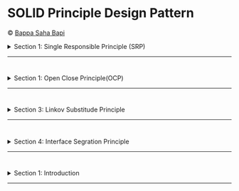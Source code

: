 # SOLID Principle Design Pattern
©️ [Bappa Saha Bapi](https://bappasaha.vercel.app/)

<details>
  <summary>Section 1: Single Responsible Principle (SRP)</summary>
  
# 🔥01A-Single Responsibility Principle (SRP) - Overview

**SOLID** এর 'S' হল Single Responsibility Principle, যা সাধারণত **SRP** নামে পরিচিত।

## SRP কি?

Single Responsibility Principle বলছে যে 'প্রতিটি সফটওয়্যার উপাদানের একটি এবং শুধুমাত্র একটি দায়িত্ব থাকা উচিত'। **[component should have one and only one responsibility']**

- [component should have one and only one (responsibility) **reason to change**]

 যখন আমরা সফটওয়্যার উপাদান বলি, তখন যদি আমরা একটি অবজেক্ট-অরিয়েন্টেড প্রোগ্রামিং ভাষা যেমন C++ এর প্রসঙ্গে কথা বলি, তবে আমাদের প্রথম মনে পড়ে একটি C++ ক্লাস।

কিন্তু এটি লক্ষ্য করা গুরুত্বপূর্ণ যে সফটওয়্যার উপাদানের ধারণাটি একটি পদ্ধতি, ফাংশন বা এমনকি একটি মডিউলকেও নির্দেশ করতে পারে। **তাই নিয়মটি বলছে যে একটি সফটওয়্যার উপাদানের শুধুমাত্র একটি দায়িত্ব থাকা উচিত।**

## উদাহরণ

![img](./Images/solid5.png)

আমাদের কাছে একটি ছবি আছে যা এটি ব্যাখ্যা করতে সাহায্য করবে। এটি একটি Swiss Army Knife। আপনি জানেন, একটি Swiss Army Knife বিভিন্ন কার্যকরী সরঞ্জামের সমন্বয়, প্রতিটি একটির আলাদা উদ্দেশ্য রয়েছে। এতে আপনি ক্যান ওপেনার থেকে শুরু করে মিনি কাঁচি বা স্ক্রু ড্রাইভার পর্যন্ত কিছু পেতে পারেন।

যদিও Swiss Army Knife একটি বহুমুখী সরঞ্জাম এবং খুব চাহিদাসম্পন্ন, সফটওয়্যারের ক্ষেত্রে নিয়মগুলি পরিবর্তিত হয়। যদি আপনি Swiss Army Knife কে একটি সফটওয়্যার উপাদান হিসেবে ভাবেন, তবে এটি Single Responsibility Principle লঙ্ঘন করে কারণ এতে একাধিক দায়িত্ব রয়েছে।

## What does SRP recommend?
SRP সুপারিশ করে যে আমাদের কাছে এমন একটি ছুরি থাকা উচিত যার একমাত্র দায়িত্ব কাটার কাজ করা। এটি ক্যান ওপেনার বা স্ক্রু ড্রাইভার হিসেবে ব্যবহার করা যাবে না; এটি শুধুমাত্র কাটার জন্য ব্যবহৃত হবে।



---

# 🔥01B-Single Responsibility Principle (SRP) - Detailed Overview

## পরিচিতি
 Here Single Responsibility Principle (SRP)  এই নীতিটি কিভাবে তৈরি হয়েছে তা নিয়ে বিস্তারিত আলোচনা করব।

## Square ক্লাসের উদাহরণ
দেখুন, এখানে একটি ক্লাস আছে যার নাম **Square**। এতে ৪টি মেথড রয়েছে: `calculateArea()`, `calculatePerimeter()`, `draw()`, এবং `rotate()`।

- `calculateArea` এবং `calculatePerimeter` ফাংশনগুলি সঠিকভাবে কাজ করে, অর্থাৎ তারা একটি বর্গের পাশে দেওয়া দৈর্ঘ্য অনুযায়ী এর এলাকা এবং পরিধি গণনা করে।
- `draw()` ফাংশনটি স্কোয়ারের চিত্রটি প্রদর্শনে রেন্ডার করে এবং এটি ব্যবহৃত ডিসপ্লের ধরন অনুযায়ী বিভিন্ন কোড প্রবাহ রয়েছে।
- `rotate()` ফাংশনটি স্কোয়ারের চিত্রটি ঘুরিয়ে দেয় এবং এটি আবার ডিসপ্লেতে রেন্ডার করে।

![img](./Images/solid1.png)

### Cohesion কি?
এই কোড স্নিপেটের প্রসঙ্গে, আমরা একটি নতুন ধারণা শিখব যার নাম **Cohesion**। সফটওয়্যার জগতে, **কোহেশন হল বিভিন্ন অংশের মধ্যে সম্পর্কের ডিগ্রি।**

#### উদাহরণ:
একটি অগোছালো আবর্জনার কৌটো দেখুন। এখানে বিভিন্ন ধরনের জিনিস রয়েছে যেমন প্লাস্টিকের ক্যান, বিয়ারের বোতল, কাগজের বর্জ্য ইত্যাদি। এগুলোর মধ্যে সম্পর্ক খুঁজে পাওয়া কঠিন।

কিন্তু যখন এগুলো আলাদা করা হয়, তখন একটি হলুদ বিনে প্লাস্টিকের বোতলগুলি দেখা যায়। যদিও বোতলগুলি একরকম নয়, তবে তাদের মধ্যে একটি সাধারণ সম্পর্ক রয়েছে: তারা সব প্লাস্টিকের তৈরি।

**Cohesion এর সংজ্ঞা অনুযায়ী**, অগোছালো আবর্জনার কৌটোর বিষয়বস্তুতে কম কোহেশন রয়েছে, এবং প্রতিটি আলাদা আবর্জনার কৌটোর বিষয়বস্তুতে উচ্চ কোহেশন রয়েছে।

## Square ক্লাসে কোহেশন
Square ক্লাসের মেথডগুলোর দিকে তাকালে:

- `calculateArea` এবং `calculatePerimeter` মেথডগুলি একে অপরের সাথে ঘনিষ্ঠভাবে সম্পর্কিত, কারণ তারা বর্গের পরিমাপ নিয়ে কাজ করে। তাই তাদের মধ্যে উচ্চ কোহেশন রয়েছে।
- `draw()` এবং `rotate()` মেথডগুলি স্কোয়ারের চিত্র রেন্ডারিং নিয়ে কাজ করে, তাই তাদের মধ্যে উচ্চ কোহেশন রয়েছে।

কিন্তু যদি আপনি সমস্ত মেথডকে একসাথে বিবেচনা করেন, তবে কোহেশনের স্তর কম। উদাহরণস্বরূপ, `calculatePerimeter()` মেথডটি `draw()` মেথডের সাথে ঘনিষ্ঠভাবে সম্পর্কিত নয় কারণ তারা সম্পূর্ণ ভিন্ন দায়িত্ব নিয়ে কাজ করে।

### সমাধান

![img](./Images/solid2.png)

এখন আমি কিছু পরিবর্তন করব যাতে কোহেশনের স্তর বাড়ানো যায়। আমি `draw` এবং `rotate` মেথডগুলিকে একটি আলাদা ক্লাসে স্থানান্তর করব, যার নাম হবে **SquareUI**।

এভাবে, যদিও আমি মেথডগুলোকে দুইটি ক্লাসে ভাগ করেছি, আমি প্রতিটি ক্লাসে কোহেশনের স্তর বাড়িয়েছি। 

- **Square** ক্লাসে এখন দুটি মেথড ঘনিষ্ঠভাবে সম্পর্কিত, কারণ তারা বর্গের পরিমাপ নিয়ে কাজ করে।
- **SquareUI** ক্লাসে দুটি মেথডও ঘনিষ্ঠভাবে সম্পর্কিত, কারণ তারা বর্গের গ্রাফিক রেন্ডারিং নিয়ে কাজ করে।

## Coupling কি?
Coupling হল বিভিন্ন সফটওয়্যার উপাদানের মধ্যে **আন্তঃনির্ভরতায় স্তর।** [Coupling is defined as **the level of inter dependency between various software components.]**

- Loose Coupling helps attain better adherence to the **single responsibility principle**


### Student ক্লাস উদাহরণ

![img](./Images/solid4.png)

এখন আমরা একটি **Student** ক্লাস দেখি। এর মধ্যে একটি মেথড হল `save()` যা ছাত্র ক্লাসকে সিরিয়ালাইজড ফর্মে রূপান্তরিত করে এবং ডাটাবেসে সংরক্ষণ করে। 

যদি আপনি ভবিষ্যতে MySQL থেকে MongoDB তে চলে যান, তবে বেশিরভাগ কোড পরিবর্তন করতে হবে। তাই Student ক্লাসটি ডাটাবেস স্তরের সাথে শক্তভাবে যুক্ত।

### সমাধান
![img](./Images/solid3.png)

আমরা ডাটাবেস সম্পর্কিত কোডটিকে একটি নতুন **Repository** ক্লাসে স্থানান্তর করব। 

এভাবে আমরা শক্ত সংযোগ অপসারণ করেছি এবং এটিকে দুর্বল করেছি। এখন যদি আমরা অন্তর্নিহিত ডাটাবেস পরিবর্তন করি, Student ক্লাসটি পরিবর্তন বা পুনঃসংকলনের প্রয়োজন নেই; শুধুমাত্র Repository ক্লাস পরিবর্তন করতে হবে।

## উপসংহার
আমরা দুটি ধারণা দেখেছি - **Cohesion** এবং **Coupling**। 

- আমরা দেখেছি যে Low Chohesion is Bad 
- Single Responsibility Principle সর্বদা **High Cohesion** সমর্থন করে।
- আমরা দেখেছি যে শক্ত সংযোগ খারাপ।
- Single Responsibility Principle সর্বদা **Loose Cupling** সুপারিশ করে।

সুতরাং সর্বদা উচ্চ কোহেশন [**High Cohesion**] এবং দুর্বল সংযোগের [**Loose Cupling**] দিকে লক্ষ্য রাখুন। when ever we working on SRP


# 🔥01C-Single Responsibility Principle (SRP) - Modified Definition

## পরিচিতি
আমরা সংজ্ঞাটির একটি নতুন দৃষ্টিভঙ্গি দেখব।

## নতুন সংজ্ঞা
মূল নীতি বলে: **'প্রতিটি সফটওয়্যার উপাদানের একটি এবং শুধুমাত্র একটি দায়িত্ব থাকা উচিত'**। 
এখন আমরা 'দায়িত্ব' শব্দটির পরিবর্তে 'পরিবর্তনের কারণ' (reason to change) শব্দটি ব্যবহার করব। 

তাহলে নতুন সংজ্ঞা হবে: **'প্রতিটি সফটওয়্যার উপাদানের একটি এবং শুধুমাত্র একটি পরিবর্তনের কারণ থাকা উচিত'**।
- [component should have one and only one **reason to change**]

### পরিবর্তনের কারণ কি?
In the words of the Greek Philosopher - Heraclitus . **"The only thing that is constant is change"**
it always keeps changing in Software industry

### উদাহরণ
আমরা পূর্ববর্তী সেশনের **Student** ক্লাসটি ব্যবহার করব। ধরুন এই ক্লাসটি একটি সফটওয়্যার মডিউলের অংশ যা ইতিমধ্যে উৎপাদনে রয়েছে। 

#### পরিবর্তনের সম্ভাব্য কারণ:
1. ছাত্র আইডির ফরম্যাটে পরিবর্তন
2. ছাত্র নামের ফরম্যাটে পরিবর্তন
3. প্রযুক্তিগত দলের পরামর্শ অনুযায়ী ডাটাবেস ব্যাকএন্ডে পরিবর্তন

আমরা তিনটি পরিবর্তনের কারণ চিহ্নিত করেছি।

### SRP এর সমস্যা
যদি একটি সফটওয়্যার উপাদানে একাধিক পরিবর্তনের কারণ থাকে, তবে তার পরিবর্তনের ফ্রিকোয়েন্সি বাড়বে। প্রতিটি পরিবর্তন বাগ প্রবেশের সম্ভাবনা বাড়ায়, যা পুনঃপরীক্ষণের জন্য সময় এবং অর্থ ব্যয় করে।

### সমাধান
আমরা পূর্ববর্তী  যে পদক্ষেপ নিয়েছিলাম, তা আবার গ্রহণ করব। ডাটাবেস অপারেশনগুলি আলাদা **Repository** ক্লাসে স্থানান্তর করব। 

#### ক্লাস বিভাজন:
- **Student ক্লাস**: ২টি পরিবর্তনের কারণ থাকবে।
- **Repository ক্লাস**: ১টি পরিবর্তনের কারণ থাকবে।

যদিও Student ক্লাসে ২টি কারণে সমস্যা রয়েছে, তবে যদি তারা ঘনিষ্ঠভাবে সম্পর্কিত হয়, তবে তাদের একত্রিত করা যেতে পারে। উদাহরণস্বরূপ, "ছাত্রের প্রোফাইলে পরিবর্তন" বলা যেতে পারে।

©️ [Bappa Saha Bapi](https://bappasaha.vercel.app/)


</details>

---

#
<details>
  <summary>Section 1: Open Close Principle(OCP)</summary>
  # 🔥02A-Open-Closed Principle (OCP)

The Open-Closed Principle (OCP) is one of the five SOLID principles of object-oriented design. It states that **software entities (classes, modules, functions, etc.) should be open for extension but closed for modification**. This means that you should be able to add new functionality to existing code without altering its source code.

### Key Concepts

- **Closed for Modification**: 
    - Existing code should not be changed when adding new features. This helps avoid introducing bugs and maintains the stability of the system.
    - **New features getting added to the software component should not have to modify the existing code.**
  
- **Open for Extension**: 
    - New functionalities can be added through new code, allowing the system to grow without modifying existing components.

### Real-World Analogy

A practical analogy to understand OCP is the **Nintendo Wii [Joy Stick] tool** gaming console:
- The Wii console comes with a basic controller and allows for various accessories (like the Wii Zapper and steering wheel) to be added without modifying the console itself.
- This design ensures that users can enhance their gaming experience without needing to alter the core system.

### Benefits of OCP

1. **Maintainability**: Reduces the risk of bugs by keeping existing code untouched.
2. **Scalability**: Facilitates easy addition of new features as requirements evolve.
3. **Reusability**: Encourages the reuse of existing modules and classes in different contexts.

### Implementation Example in Java

To illustrate OCP in practice, consider a scenario where you need to compare areas of different shapes:

#### Without OCP
```java
class Square {
    int height;
    int area() { return height * height; }
}

class OpenOpenExample {
    public int compareArea(Square a, Square b) {
        return a.area() - b.area();
    }
}
```
This approach requires modification if a new shape (like Circle) is introduced.

#### With OCP
By using an interface:
```java
interface Shape {
    int area();
}

class Circle implements Shape {
    int radius;
    int area() { return (int)(Math.PI * radius * radius); }
}

class Square implements Shape {
    int height;
    int area() { return height * height; }
}

class OpenClosedExample {
    public int compareArea(Shape a, Shape b) {
        return a.area() - b.area();
    }
}
```
In this design, you can add new shapes without modifying existing code, adhering to the Open-Closed Principle.

### Conclusion



The Open-Closed Principle encourages developers to design systems that are robust and adaptable.

By focusing on extending functionality rather than modifying existing code, developers can create more maintainable and scalable applications. 

In future sessions, we will explore practical coding examples that demonstrate OCP in action.


# 🔥02B-ওপেন-ক্লোজড প্রিন্সিপল: কোড উদাহরণ

### পরিচিতি
আমরা একটি কোড উদাহরণ দেখব যা এই নীতির বাস্তবায়নকে চিত্রিত করবে।

### প্রেক্ষাপট

ধরি, **One State** একটি বীমা কোম্পানি যা মূলত স্বাস্থ্য বীমার সাথে জড়িত। তাদের বীমা গণনা একটি Java লাইব্রেরিতে কোড করা হয়েছে। 

#### কোড স্নিপেট

এখানে একটি কোড স্নিপেট রয়েছে যা প্রিমিয়াম ডিসকাউন্ট ক্যালকুলেশন দেখায়:

```java
class InsurancePremiumDiscountCalculator {
    public double calculatePremiumDiscountPercent(HealthInsuranceCustomerProfile profile) {
        if (profile.isLoyalCustomer()) {
            return 10.0; // Loyal customer discount
        }
        return 0.0; // No discount
    }
}
```

- **HealthInsuranceCustomerProfile** ক্লাসে একটি `isLoyalCustomer()` পদ্ধতি রয়েছে যা সত্য (true) ফেরত দেয় যদি গ্রাহক একজন বিশ্বস্ত গ্রাহক হয়, অন্যথায় মিথ্যা (false) ফেরত দেয়।

### নতুন চ্যালেঞ্জ

ধরি, One State কোম্পানি একটি নতুন গাড়ি বীমা কোম্পানি অধিগ্রহণ করে এবং তাদের ট্যাগলাইন পরিবর্তন করে: "আপনার স্বাস্থ্য এবং গাড়ি বীমার জন্য সবকিছু"। এখন আমাদের গাড়ি বীমার ডিসকাউন্টও সমর্থন করতে হবে।

#### নতুন ক্লাস যোগ করা

আমরা একটি নতুন ক্লাস যুক্ত করি: **VehicleInsuranceCustomerProfile**। এটি **HealthInsuranceCustomerProfile** এর মতো এবং এর `isLoyal()` পদ্ধতি রয়েছে।

```java
class VehicleInsuranceCustomerProfile {
    public boolean isLoyal() {
        // Logic to determine loyalty
    }
}
```

### সমস্যা

এখন আমাদের **InsurancePremiumDiscountCalculator** ক্লাসটি পরিবর্তন করতে হবে, কারণ এর `calculate` পদ্ধতি বর্তমানে শুধুমাত্র **HealthInsuranceCustomerProfile** অবজেক্ট গ্রহণ করে। 

#### OCP লঙ্ঘন

- নতুন বৈশিষ্ট্য যোগ করার জন্য আমাদের বিদ্যমান কোডে পরিবর্তন করতে হচ্ছে, যা ওপেন-ক্লোজড প্রিন্সিপলের বিরুদ্ধে যায়।
- যদি আমরা বাড়ির বীমাও সমর্থন করতে চাই, তাহলে আবার কোড পরিবর্তন করতে হবে।

### ডিজাইন পুনর্গঠন

আমরা আমাদের ডিজাইনটি পুনর্গঠন করি:

1. **CustomerProfile** নামে একটি নতুন ইন্টারফেস তৈরি করি।
2. এই ইন্টারফেসে একটি মাত্র পদ্ধতি থাকবে: `isLoyalCustomer()`।
3. উভয় **HealthInsuranceCustomerProfile** এবং **VehicleInsuranceCustomerProfile** ক্লাস এই সাধারণ ইন্টারফেসটি বাস্তবায়ন করবে।

```java
interface CustomerProfile {
    boolean isLoyalCustomer();
}

class HealthInsuranceCustomerProfile implements CustomerProfile {
    public boolean isLoyalCustomer() {
        // Logic for health insurance loyalty
    }
}

class VehicleInsuranceCustomerProfile implements CustomerProfile {
    public boolean isLoyalCustomer() {
        // Logic for vehicle insurance loyalty
    }
}
```

### নতুন ক্যালকুলেটর ক্লাস

এখন **InsurancePremiumDiscountCalculator** ক্লাসের পদ্ধতি পরিবর্তন করি:

```java
class InsurancePremiumDiscountCalculator {
    public double calculatePremiumDiscountPercent(CustomerProfile profile) {
        if (profile.isLoyalCustomer()) {
            return 10.0; // Loyal customer discount
        }
        return 0.0; // No discount
    }
}
```

### সুবিধা

- এখন আমরা যদি বাড়ির বীমার জন্য একটি নতুন ক্লাস তৈরি করি, যেমন **HomeInsuranceCustomerProfile**, এটি শুধুমাত্র **CustomerProfile** ইন্টারফেসটি বাস্তবায়ন করবে।
- আমাদের **InsurancePremiumDiscountCalculator** ক্লাসে কোনো পরিবর্তন করতে হবে না।

### উপসংহার

আমরা দেখেছি কিভাবে ডিজাইন পুনর্গঠন করে ওপেন-ক্লোজড প্রিন্সিপল অনুযায়ী কাজ করা যায়। প্রথমে ডিজাইনটি OCP অনুসরণ করছিল না, কিন্তু পুনর্গঠনের মাধ্যমে এটি OCP-র সাথে সামঞ্জস্যপূর্ণ হয়ে উঠেছে। 

এখন ডিজাইনটি ভবিষ্যতের এক্সটেনশনের জন্য আরও শক্তিশালী এবং কার্যকরী। 

এটি ছিল ওপেন-ক্লোজড প্রিন্সিপলের একটি উদাহরণ। 

# 🔥02C-Key Takeaways from the Open-Closed Principle Code Example

### Introduction

We will summarize the key takeaways from the previous code example that illustrated the Open-Closed Principle (OCP). 

### Principal Benefits of the New Design

1. **Ease of Adding New Features**
   - The primary benefit of adhering to the Open-Closed Principle is the ease with which new features can be added to the system.
   - This ease translates into **cost savings** for development and testing.

#### Cost Savings Explained

- If we do not follow OCP, adding new features **often requires modifying existing code.** 
- Each modification increases the time spent on testing and quality assurance to ensure that no new bugs are introduced into the existing codebase.
- In contrast, when following OCP, testing new code is simpler and less time-consuming than running a full regression test suite on existing code.
- This principle is well-known among QA testers, who emphasize its importance in maintaining software quality.

### Additional Benefits

2. **Decoupling of Components**
   - By redesigning our system to conform to OCP, we inadvertently achieved a higher degree of **loose coupling** between components.
   - This decoupling aligns with the **Single Responsibility Principle (SRP)**, as each component now has a clearer purpose and responsibility.

### Interconnectedness of SOLID Principles

- It is crucial to understand that the SOLID principles are intertwined and interdependent. 
- They are most effective when applied together, providing a holistic approach to software design.

### Cautionary Note

- **Do Not Follow OCP Blindly**: 
  - While OCP is beneficial, blindly applying it can lead to an excessive number of classes, complicating your overall design.
  - For instance, if you need to fix a bug and believe that modifying existing code is necessary for an effective fix, do so without hesitation.
  - Avoid overhauling your design solely for bug fixes unless you notice recurring issues that could be mitigated by a redesign.

### Subjective Application of OCP

- Deciding when and where to apply the Open-Closed Principle is subjective rather than objective. 
- Use your judgment based on the specific context of your project.

### Conclusion

- Re-designed code to make it follow OCP
- Following OCP can lead to cost benifits in the long run.
- OPC and SRP can work together to achieve a better design.
- Do not apply the OCPblindly and introduce unwanted complexity to your code.

The lessons learned from our code example related to the Open-Closed Principle. Understanding these key takeaways will help you apply OCP effectively in your future designs. 



©️ [Bappa Saha Bapi](https://bappasaha.vercel.app/)
</details>

---

#

<details>
  <summary>Section 3: Linkov Substitude Principle</summary>
  
# 🔥03A-Liskov Substitution Principle (LSP)

## ভূমিকা

লিস্কভ সাবস্টিটিউশন প্রিন্সিপল (Liskov Substitution Principle) একটি গুরুত্বপূর্ণ নীতি যা অবজেক্ট ওরিয়েন্টেড প্রোগ্রামিংয়ের ভিত্তিতে তৈরি। এই নীতির মূল বক্তব্য হল: 

- **"অবজেক্টগুলোকে তাদের সাবটাইপ দিয়ে প্রতিস্থাপন করা উচিত, যাতে প্রোগ্রামের সঠিকতা প্রভাবিত না হয়।"**

- **"Objects should be replaceable with their subtypes without affecting the correctness of the program."**

## ইনহেরিটেন্স এবং 'Is-A' সম্পর্ক

**Inheritance** হল অবজেক্ট ওরিয়েন্টেড প্রোগ্রামিংয়ের একটি মৌলিক বৈশিষ্ট্য, যা 'Is-A' সম্পর্ক হিসেবে পরিচিত। 

### উদাহরণ ১: গাড়ি ক্লাস

ধরি, আমাদের একটি `Car` ক্লাস আছে। 

```java
class Car {
    // গাড়ির বৈশিষ্ট্য এবং পদ্ধতি
}
```

এখন, একটি `Hatchback` ক্লাস তৈরি করি যা `Car` ক্লাস থেকে সম্প্রসারিত।

```java
class Hatchback extends Car {
    // হ্যাচব্যাকের বৈশিষ্ট্য এবং পদ্ধতি
}
```

এখন আমরা বলতে পারি, "হ্যাচব্যাক একটি গাড়ি।"

### উদাহরণ ২: পাখি ক্লাস

আমাদের একটি `Bird` ক্লাস আছে এবং `Ostrich` ক্লাসটি `Bird` থেকে সম্প্রসারিত।

```java
class Bird {
    void fly() {
        // উড়ার পদ্ধতি
    }
}

class Ostrich extends Bird {
    @Override
    void fly() {
        // এখানে কিছুই নেই, কারণ উড়তে পারে না
    }
}
```

এখন আমরা বলতে পারি, "অস্ট্রিচ একটি পাখি।"

### উদাহরণ ৩: জ্বালানি ক্লাস

আমরা `Fuel` এবং `Gasoline` এর মধ্যে সম্পর্কও দেখতে পারি।

```java
class Fuel {
    // জ্বালানির বৈশিষ্ট্য এবং পদ্ধতি
}

class Gasoline extends Fuel {
    // গ্যাসোলিনের বৈশিষ্ট্য এবং পদ্ধতি
}
```

### Problems
At first glance, these examples seem perfect, but there are hidden problems with this approach. Particularly, the second example has an issue.

### Analysis
- An ostrich is a bird, but it cannot fly.
- We have a **Bird** class with a `fly` method.
- When the Ostrich class extends the Bird class, it overrides the `fly` method and leaves it unimplemented.

### অস্ট্রিচের সমস্যা

যদিও অস্ট্রিচ একটি পাখি, কিন্তু এটি উড়তে পারে না। 

যখন আমরা `Bird` ক্লাসে `fly()` মেথড তৈরি করি, তখন `Ostrich` ক্লাসে এই মেথডটি অপ্রয়োজনীয় হয়ে পড়ে। 

```java
class Ostrich extends Bird {
    @Override
    void fly() {
        // এখানে কিছুই নেই, কারণ অস্ট্রিচ উড়তে পারে না
    }
}
```

অর্থাৎ, যদি আমরা `Bird` অবজেক্টের জায়গায় `Ostrich` অবজেক্ট ব্যবহার করি এবং কেউ `fly()` মেথড কল করে, তাহলে আমাদের প্রোগ্রাম ব্যর্থ হবে।

## লিস্কভ প্রিন্সিপলের গুরুত্ব

লিস্কভ সাবস্টিটিউশন প্রিন্সিপল আমাদের বলে যে:

> "অবজেক্টগুলোকে তাদের সাবটাইপ দিয়ে প্রতিস্থাপন করা উচিত, যাতে প্রোগ্রামের সঠিকতা প্রভাবিত না হয়।"

এটি 'Is-A' সম্পর্কের চেয়ে বেশি কঠোর পরীক্ষা দাবি করে। 

### সঠিক অ্যাবস্ট্রাকশন


লিস্কভের দৃষ্টিভঙ্গি হল:



> "যদি এটি একটি হাঁসের মতো দেখায় এবং হাঁসের মতো ডাক দেয় কিন্তু ব্যাটারি প্রয়োজন হয়, তাহলে আপনার সম্ভবত ভুল অ্যাবস্ট্রাকশন হয়েছে!"


### Liskov's Perspective
The Liskov Principle requires us to move away from the 'is-a' way of thinking. A popular saying associated with this principle is:

**"If it looks like a duck and quacks like a duck but needs batteries, you probably have the wrong abstraction!"**

Instead, Liskov's way of thinking should be: **"Objects should be replaceable with their subtypes without affecting the correctness of the program."**

## উপসংহার

এখন পর্যন্ত আমরা লিস্কভ সাবস্টিটিউশন প্রিন্সিপলের একটি উচ্চ স্তরের পরিচয় পেয়েছি।


--- 

# 🔥03B-Liskov Substitution Principle (LSP) - গভীর বিশ্লেষণ

## ভূমিকা

স্বাগতম! আজকের সেশনে আমরা লিস্কভ সাবস্টিটিউশন প্রিন্সিপল (LSP) গভীরভাবে পরীক্ষা করব। আমরা দুটি উদাহরণ নেব এবং প্রতিটির ডিজাইন ত্রুটি বিশ্লেষণ করব। পরে, আমরা LSP প্রয়োগ করে ডিজাইন উন্নত করব।

## উদাহরণ ১: গাড়ি এবং রেসিং গাড়ি

### সমস্যা চিহ্নিতকরণ

আমাদের কাছে একটি সাধারণ `Car` ক্লাস আছে এবং একটি `RacingCar` ক্লাস যা `Car` থেকে সম্প্রসারিত। 

```java
class Car {
    int getCabinWidth() {
        // গাড়ির কেবিনের প্রস্থ ফেরত দেয়
        return 50; // উদাহরণস্বরূপ
    }
}

class RacingCar extends Car {
    @Override
    int getCabinWidth() {
        // এখানে কিছুই নেই, কারণ রেসিং গাড়ির কেবিন নেই
    }
}
```

রেসিং গাড়ির জন্য, কেবিনের পরিবর্তে "ককপিট" থাকে। তাই, `RacingCar` ক্লাসে `getCabinWidth()` মেথডটি অপ্রয়োজনীয় হয়ে পড়ে।

### সমস্যা উদ্ভব

এখন, যদি আমরা `CarUtils` ক্লাসে তিনটি গাড়ির অবজেক্ট তৈরি করি:

```java
class CarUtils {
    List<Car> myCars = new ArrayList<>();
    
    void addCars() {
        myCars.add(new Car());
        myCars.add(new Car());
        myCars.add(new RacingCar());
    }
    
    void printCabinWidths() {
        for (Car car : myCars) {
            System.out.println(car.getCabinWidth());
        }
    }
}
```

এখন, প্রথম দুটি অবজেক্টের জন্য `getCabinWidth()` মেথড কাজ করবে, কিন্তু তৃতীয় অবজেক্টের জন্য এটি ব্যর্থ হবে কারণ `RacingCar` ক্লাসে মেথডটি অপ্রয়োগিত।

### সমাধান

এই সমস্যার সমাধানের জন্য আমাদের ইনহেরিটেন্স ভেঙে দিতে হবে। 

#### নতুন শ্রেণী তৈরি করা

আমরা একটি নতুন ক্লাস তৈরি করব যা `Vehicle` নামে পরিচিত। এটি সকল ধরনের পরিবহন মাধ্যমকে উপস্থাপন করবে।

```java
class Vehicle {
    int getInteriorWidth() {
        // একটি সাধারণ অভ্যন্তরীণ প্রস্থ ফেরত দেয়
        return 0; // উদাহরণস্বরূপ
    }
}

class Car extends Vehicle {
    @Override
    int getInteriorWidth() {
        return getCabinWidth();
    }
    
    int getCabinWidth() {
        return 50; // উদাহরণস্বরূপ
    }
}

class RacingCar extends Vehicle {
    @Override
    int getInteriorWidth() {
        return getCockpitWidth();
    }
    
    int getCockpitWidth() {
        return 40; // উদাহরণস্বরূপ
    }
}
```

### আপডেটেড কার ইউটিলস ক্লাস

এখন `CarUtils` ক্লাসটিকে `VehicleUtils` বলা হবে:

```java
class VehicleUtils {
    List<Vehicle> myVehicles = new ArrayList<>();
    
    void addVehicles() {
        myVehicles.add(new Car());
        myVehicles.add(new Car());
        myVehicles.add(new RacingCar());
    }
    
    void printInteriorWidths() {
        for (Vehicle vehicle : myVehicles) {
            System.out.println(vehicle.getInteriorWidth());
        }
    }
}
```

### ফলাফল

এখন, যখন আমরা `printInteriorWidths()` মেথড কল করি, প্রথম দুটি অবজেক্টের জন্য `getInteriorWidth()` মেথড কল হবে এবং তারা তাদের নিজস্ব কেবিন প্রস্থ ফেরত দেবে। তৃতীয় অবজেক্টের জন্যও একইভাবে কাজ করবে, কিন্তু এটি ককপিট প্রস্থ ফেরত দেবে।

## উপসংহার

আমরা প্রথম উদাহরণে Liskov Substitution Principle প্রয়োগ করে ডিজাইন উন্নত করেছি। এই পদ্ধতিটি "হায়ারার্কি ভাঙা" নামে পরিচিত।  [ "breaking the hierarchy." ]

---

# 🔥03C-Liskov Substitution Principle (LSP) - দ্বিতীয় উদাহরণ

## ভূমিকা

এই সেশনে, আমরা লিস্কভ সাবস্টিটিউশন প্রিন্সিপল (LSP) প্রয়োগের একটি দ্বিতীয় উদাহরণ দেখব। আমরা একটি সাধারণ `Product` ক্লাস এবং একটি `InHouseProduct` ক্লাস ব্যবহার করব। এই উদাহরণটি ই-কমার্স সাইটের দৃষ্টিকোণ থেকে দেখা হবে, যেমন Amazon।

## উদাহরণ: পণ্য এবং ইন-হাউস পণ্য

### প্রাথমিক ডিজাইন

আমাদের কাছে একটি `Product` ক্লাস আছে যা ডিসকাউন্ট ভেরিয়েবল এবং একটি `getDiscount()` মেথড ধারণ করে। 

```java
class Product {
    double discount = 20; // বেস ডিসকাউন্ট 20%

    double getDiscount() {
        return discount; // ডিসকাউন্ট ফেরত দেয়
    }
}

class InHouseProduct extends Product {
    void applyExtraDiscount() {
        discount *= 1.5; // ডিসকাউন্ট 1.5 গুণ বৃদ্ধি
    }
}
```

### সমস্যা চিহ্নিতকরণ

এখন, আমরা একটি `PricingUtils` ক্লাস তৈরি করি যা তিনটি অবজেক্ট তৈরি করে: দুটি সাধারণ পণ্য এবং একটি ইন-হাউস পণ্য। 

```java
class PricingUtils {
    List<Product> products = new ArrayList<>();

    void addProducts() {
        products.add(new Product());
        products.add(new Product());
        products.add(new InHouseProduct());
    }

    void printDiscounts() {
        for (Product product : products) {
            if (product instanceof InHouseProduct) {
                ((InHouseProduct) product).applyExtraDiscount(); // ইন-হাউস পণ্যের জন্য অতিরিক্ত ডিসকাউন্ট প্রয়োগ
            }
            System.out.println(product.getDiscount()); // ডিসকাউন্ট প্রিন্ট
        }
    }
}
```

### ডিজাইন ত্রুটি

এই ডিজাইনে, `PricingUtils` ক্লাসটি `instanceof` অপারেটর ব্যবহার করে অবজেক্টের টাইপ পরীক্ষা করছে। এটি Liskov Substitution Principle এর বিরুদ্ধে যায়, কারণ আমাদের সব পণ্যকে `Product` অবজেক্ট হিসেবে পরিচালনা করা উচিত।

## সমাধান

### কোড পুনর্গঠন

আমরা `InHouseProduct` ক্লাসে `getDiscount()` মেথডটি ওভাররাইড করব যাতে এটি অতিরিক্ত ডিসকাউন্ট প্রয়োগ করে।

```java
class InHouseProduct extends Product {
    @Override
    double getDiscount() {
        applyExtraDiscount(); // অতিরিক্ত ডিসকাউন্ট প্রয়োগ
        return discount; // নতুন ডিসকাউন্ট ফেরত দেয়
    }
}
```

### আপডেটেড প্রাইজিং ইউটিলস ক্লাস

এখন `PricingUtils` ক্লাসে `instanceof` চেক বাদ দেওয়া হবে:

```java
class PricingUtils {
    List<Product> products = new ArrayList<>();

    void addProducts() {
        products.add(new Product());
        products.add(new Product());
        products.add(new InHouseProduct());
    }

    void printDiscounts() {
        for (Product product : products) {
            System.out.println(product.getDiscount()); // ডিসকাউন্ট প্রিন্ট
        }
    }
}
```

### ফলাফল

এখন, যখন আমরা `printDiscounts()` মেথড কল করি, এটি সব পণ্যকে তাদের নিজস্ব ডিসকাউন্ট ফেরত দেবে, এবং ইন-হাউস পণ্যের জন্য অতিরিক্ত ডিসকাউন্টও প্রয়োগ হবে। এইভাবে, আমরা Liskov Substitution Principle এর পরীক্ষায় সফল হয়েছি।

## উপসংহার

আমরা দুটি সমস্যা সমাধানের প্যাটার্ন দেখেছি। প্রথম উদাহরণের সমাধান ছিল "হায়ারার্কি ভাঙা", এবং দ্বিতীয় উদাহরণের সমাধান ছিল "Tell, Don't Ask" নীতি অনুসরণ করা। 



</details>

---

#
<details>
  <summary>Section 4: Interface Segration Principle</summary>
  
# 🔥04A-Interface Segregation Principle (ISP) - পরিচিতি

## ভূমিকা
 আমরা SOLID নীতির 'I' অর্থাৎ ইন্টারফেস সেগ্রেগেশন প্রিন্সিপল (Interface Segregation Principle) আলোচনা করব। এই নীতি অনুযায়ী, **"কোন ক্লায়েন্টকে এমন মেথডের ওপর নির্ভর করতে বাধ্য করা উচিত নয় যা সে ব্যবহার করে না।"**


- The Interface Segregation Principle states: **"No client should be forced to depend on methods it does not use."**

## বাস্তব জীবনের উদাহরণ

ধরি, আপনি একটি অফিসে কাজ করছেন যেখানে প্রায় ২০০ জন কর্মচারী রয়েছে। অফিসে বিভিন্ন প্রিন্টার, স্ক্যানার এবং ফ্যাক্স মেশিন রয়েছে। 

### ডিভাইসের প্রতিনিধিত্ব

আপনাকে এই ডিভাইসগুলোকে অবজেক্ট ওরিয়েন্টেড ধারণায় উপস্থাপন করতে বলা হয়েছে। আপনি একটি মাল্টি-ফাংশনাল ডিভাইস, যেমন Xerox WorkCentre দেখতে পান, যা প্রিন্টার, স্ক্যানার, কপিয়ার এবং ফ্যাক্স মেশিন সবকিছু একসাথে করে।

### ইন্টারফেস ডিজাইন

আপনি একটি ইন্টারফেস `IMultiFunction` ডিজাইন করেন:

```java
interface IMultiFunction {
    void print();
    void getPrintSpoolDetails();
    void scan();
    void scanPhoto();
    void fax();
    void internetFax();
}
```

এখন আপনি `XeroxWorkCentre` ক্লাস তৈরি করেন যা এই ইন্টারফেসটি বাস্তবায়ন করে:

```java
class XeroxWorkCentre implements IMultiFunction {
    @Override
    public void print() { /* Implementation */ }
    @Override
    public void getPrintSpoolDetails() { /* Implementation */ }
    @Override
    public void scan() { /* Implementation */ }
    @Override
    public void scanPhoto() { /* Implementation */ }
    @Override
    public void fax() { /* Implementation */ }
    @Override
    public void internetFax() { /* Implementation */ }
}
```

### অন্য ডিভাইসের সমস্যা

এখন আপনি HP প্রিন্টার-স্ক্যানার দেখতে পান। এটি `IMultiFunction` ইন্টারফেসটি বাস্তবায়ন করে:

```java
class HPPrinterScanner implements IMultiFunction {
    @Override
    public void print() { /* Implementation */ }
    @Override
    public void getPrintSpoolDetails() { /* Implementation */ }
    @Override
    public void scan() { /* Implementation */ }
    @Override
    public void scanPhoto() { /* Implementation */ }
    
    // ফ্যাক্স সম্পর্কিত মেথডগুলোর জন্য খালি বাস্তবায়ন
    @Override
    public void fax() {}
    @Override
    public void internetFax() {}
}
```

এখন আপনি একটি Canon ডিভাইস দেখেন যা শুধুমাত্র প্রিন্টিং ফাংশন সমর্থন করে:

```java
class CanonPrinter implements IMultiFunction {
    @Override
    public void print() { /* Implementation */ }
    @Override
    public void getPrintSpoolDetails() { /* Implementation */ }

    // অন্যান্য মেথডগুলোর জন্য খালি বাস্তবায়ন
    @Override
    public void scan() {}
    @Override
    public void scanPhoto() {}
    @Override
    public void fax() {}
    @Override
    public void internetFax() {}
}
```

### সমস্যা চিহ্নিতকরণ

এখন আপনি দেখতে পাচ্ছেন যে খালি বাস্তবায়নগুলো একটি ডিজাইন ত্রুটি নির্দেশ করছে। 

#### খালি বাস্তবায়নের সমস্যা

ধরি, আপনার অফিসে একটি কর্মচারী পোর্টাল অ্যাপ্লিকেশন রয়েছে যা এই ডিভাইসগুলোতে সরাসরি অ্যাক্সেস করতে চায়। 

যদি একজন প্রোগ্রামার `CanonPrinter` ক্লাসের `fax()` মেথড কল করে, সে জানে না যে এটি খালি। সে ধরে নেয় যে এটি কাজ করবে এবং কোডটি ব্যর্থ হবে।

## উপসংহার

এই কারণে ইন্টারফেস সেগ্রিগেশন প্রিন্সিপল এমন ডিজাইনগুলো এড়াতে সুপারিশ করে। 


---

# 🔥04B-Interface Segregation Principle (ISP) - সমাধান

## ভূমিকা

স্বাগতম! আজকের সেশনে আমরা আগের সেশনে চিহ্নিত সমস্যাগুলো সমাধান করব। আমরা দেখব কীভাবে একটি বড় ইন্টারফেসকে ছোট ছোট ইন্টারফেসে বিভক্ত করে ডিজাইন উন্নত করা যায়।

## সমস্যা পুনরুদ্ধার

আমাদের কাছে একটি সাধারণ `IMultiFunction` ইন্টারফেস এবং তিনটি ক্লাস রয়েছে যা এই ইন্টারফেসটি বাস্তবায়ন করে। কিন্তু, কিছু মেথড সব ক্লাসের জন্য প্রাসঙ্গিক নয়, তাই কিছু মেথডের খালি বাস্তবায়ন রয়েছে।

### সমাধানের পদ্ধতি

এখন, এই সমস্যার সহজ সমাধান হল বড় ইন্টারফেসটিকে ছোট ছোট ইন্টারফেসে বিভক্ত করা। 

### নতুন ইন্টারফেস ডিজাইন

আমরা `IMultiFunction` ইন্টারফেসটিকে তিনটি আলাদা ইন্টারফেসে বিভক্ত করব:

1. **IPrint**: প্রিন্টিং সম্পর্কিত মেথডগুলি ধারণ করবে।
2. **IScan**: স্ক্যানিং সম্পর্কিত মেথডগুলি ধারণ করবে।
3. **IFax**: ফ্যাক্স সম্পর্কিত মেথডগুলি ধারণ করবে।

```java
interface IPrint {
    void print();
    void getPrintSpoolDetails();
}

interface IScan {
    void scan();
    void scanPhoto();
}

interface IFax {
    void fax();
    void internetFax();
}
```

### ক্লাসগুলোর পরিবর্তন

#### Xerox WorkCentre

`XeroxWorkCentre` ক্লাস এখন সব তিনটি ইন্টারফেস বাস্তবায়ন করবে:

```java
class XeroxWorkCentre implements IPrint, IScan, IFax {
    @Override
    public void print() { /* Implementation */ }
    
    @Override
    public void getPrintSpoolDetails() { /* Implementation */ }
    
    @Override
    public void scan() { /* Implementation */ }
    
    @Override
    public void scanPhoto() { /* Implementation */ }
    
    @Override
    public void fax() { /* Implementation */ }
    
    @Override
    public void internetFax() { /* Implementation */ }
}
```

#### HP Printer-Scanner

`HPPrinterScanner` ক্লাস এখন `IPrint` এবং `IScan` ইন্টারফেসগুলি বাস্তবায়ন করবে:

```java
class HPPrinterScanner implements IPrint, IScan {
    @Override
    public void print() { /* Implementation */ }
    
    @Override
    public void getPrintSpoolDetails() { /* Implementation */ }
    
    @Override
    public void scan() { /* Implementation */ }
    
    @Override
    public void scanPhoto() { /* Implementation */ }
}
```

#### Canon Printer

`CanonPrinter` ক্লাস শুধুমাত্র `IPrint` ইন্টারফেসটি বাস্তবায়ন করবে:

```java
class CanonPrinter implements IPrint {
    @Override
    public void print() { /* Implementation */ }
    
    @Override
    public void getPrintSpoolDetails() { /* Implementation */ }
}
```

### ফলাফল

এখন আপনি দেখতে পাচ্ছেন যে ক্লাসগুলোর ডিজাইন অনেক পরিষ্কার হয়েছে। আর কোনো খালি বাস্তবায়ন নেই। যদি আমরা এই ক্লাসগুলোকে একটি লাইব্রেরি হিসেবে প্যাকেজ করি এবং অন্য প্রোগ্রামারদের কাছে পাঠাই, তাহলে কোনো বিভ্রান্তি থাকবে না। 

প্রোগ্রামাররা কেবলমাত্র সংজ্ঞায়িত মেথডগুলোই কল করতে পারবে, যা সঠিকভাবে কাজ করবে।

## উপসংহার

আমরা ইন্টারফেসগুলোকে সেগ্রিগেট করে সমস্যার সমাধান করেছি, যা ইন্টারফেস সেগ্রিগেশন প্রিন্সিপলের একটি উদাহরণ। 

যদি আপনি মনে করেন যে প্রিন্টার, স্ক্যানার এবং ফ্যাক্স মেশিনের মধ্যে কিছু সাধারণ ফাংশন রয়েছে, তবে আপনি একটি প্যারেন্ট ইন্টারফেস তৈরি করতে পারেন যা সাধারণ মেথডগুলো ধারণ করবে এবং `IPrint`, `IScan`, এবং `IFax` ইন্টারফেসগুলো সেই প্যারেন্ট ইন্টারফেস থেকে সম্প্রসারিত হবে।

---



# 🔥04C-স্ট্যান্ডার্ড কৌশল যা ISP লঙ্ঘনের চিহ্নিতকরণে সহায়ক হবে এবং দেখব কিভাবে ISP অন্যান্য SOLID নীতির সাথে সম্পর্কিত। 


## ভূমিকা

স্বাগতম! আজকের সেশনে, আমরা ইন্টারফেস সেগ্রিগেশন প্রিন্সিপল (ISP) লঙ্ঘনের কিছু সাধারণ সনাক্তকরণ কৌশল আলোচনা করব এবং এই নীতির অন্যান্য SOLID নীতির সাথে সম্পর্ক দেখব।

## ISP লঙ্ঘনের সনাক্তকরণ কৌশল

### ১. ফ্যাট ইন্টারফেস (Fat Interfaces)

ফ্যাট ইন্টারফেস বলতে বোঝায় যে ইন্টারফেসগুলির মধ্যে অনেক বেশি মেথড থাকে। উদাহরণস্বরূপ, আমাদের `IMultiFunction` ইন্টারফেসে ৬টি মেথড ছিল যা বিভিন্ন কার্যক্রম যেমন প্রিন্টিং, স্ক্যানিং এবং ফ্যাক্সিং পরিচালনা করে। 

এটি প্রায়শই ইন্টারফেস সেগ্রিগেশন প্রিন্সিপলের লঙ্ঘনের একটি সূচক।

### ২. কম কোহেশন (Low Cohesion)

যদি ইন্টারফেসের মধ্যে বিভিন্ন ধরনের কার্যক্রম একত্রিত করা হয়, তবে এটি কম কোহেশন নির্দেশ করে। উদাহরণস্বরূপ, `IMultiFunction` ইন্টারফেসের মধ্যে ফ্যাক্স এবং ফটোস্ক্যানের মতো দুটি সম্পূর্ণ ভিন্ন কার্যক্রম ছিল। 

একটি ফ্যাক্স মেশিন একটি প্রিন্টেড কাগজ টেলিফোন লাইনের মাধ্যমে পাঠায়, যেখানে অন্যটি একটি ছবির রঙ ডিজিটালি ক্যাপচার করে। 

এটি নির্দেশ করে যে `IMultiFunction` ইন্টারফেসে কম কোহেশন রয়েছে এবং এটি ISP লঙ্ঘনের সম্ভাবনা নির্দেশ করে।

### ৩. খালি বাস্তবায়ন (Empty Implementations)

যখন কিছু ক্লাস নির্দিষ্ট মেথডের বাস্তবায়ন খালি রাখতে বাধ্য হয়, তখন এটি ISP লঙ্ঘনের একটি সুস্পষ্ট চিহ্ন। খালি বাস্তবায়নগুলি ডিজাইন ত্রুটি নির্দেশ করে এবং এটি এড়ানো উচিত।

## ISP এর অন্যান্য SOLID নীতির সাথে সম্পর্ক

### একক দায়িত্ব নীতি (Single Responsibility Principle)

যখন আমরা ইন্টারফেসগুলোকে বিভক্ত করি, তখন প্রতিটি ইন্টারফেসের একটি নির্দিষ্ট দায়িত্ব থাকে। উদাহরণস্বরূপ:

- `IPrint` ইন্টারফেস শুধুমাত্র প্রিন্টিং সম্পর্কিত মেথড ধারণ করে।
- `IScan` ইন্টারফেস শুধুমাত্র স্ক্যানিং সম্পর্কিত মেথড ধারণ করে।

এভাবে, আমরা অজান্তেই একক দায়িত্ব নীতির অনুসরণ করছি।

### লিস্কভ সাবস্টিটিউশন নীতি (Liskov Substitution Principle)

ইন্টারফেসগুলোকে সেগ্রিগেট করার ফলে, আমরা লিস্কভ সাবস্টিটিউশন নীতিরও অনুসরণ করছি। উদাহরণস্বরূপ, যেখানে `IPrint` ইন্টারফেস ব্যবহৃত হচ্ছে, সেখানে `CanonPrinter` ক্লাসকে প্রতিস্থাপন করা সম্ভব।

## উপসংহার

আপনি দেখতে পাচ্ছেন যে SOLID নীতিগুলো পরস্পর সংযুক্ত এবং একে অপরকে সমর্থন করে। এই নীতিগুলো একসাথে কাজ করে একটি ভাল ডিজাইনের উদ্দেশ্য অর্জনে সহায়তা করে।



</details>



---

#

<details>
  <summary>Section 1: Introduction</summary>
  
# 🔥05A-Dependency Inversion Principle (DIP) - পরিচিতি

## ভূমিকা

আজকের সেশনে আমরা SOLID নীতির 'D', অর্থাৎ ডিপেনডেন্সি ইনভারশন প্রিন্সিপল (Dependency Inversion Principle) আলোচনা করব। এই নীতির মূল বক্তব্য হল:

1. **"High Level Modules should not depend on Low Level Modules. Both should depend on abstractions."**
2. **"Abstractions should not depend on details. Details should depend on abstractions."**

এই দুটি অংশের মধ্যে মূল ধারণাটি একই, এবং আমরা শীঘ্রই এটি বুঝতে পারব।

## উচ্চ স্তরের এবং নিম্ন স্তরের মডিউল

### উদাহরণ

ধরি, আপনি একটি ই-কমার্স ওয়েবসাইট পরিচালনা করছেন। এই সফটওয়্যারটি জটিল এবং এতে হাজার হাজার লাইনের কোড রয়েছে। 

### উচ্চ স্তরের মডিউল

যদি আমরা একটি খুব উচ্চ স্তরের ডিজাইন মডেল তৈরি করি, তাহলে এটি তিনটি প্রধান ব্যবসায়িক কার্যক্রমে বিভক্ত হবে:

- **ProductCatalog**
- **PaymentProcessor**
- **CustomerProfile**

এই মডিউলগুলো ব্যবসায়িক কার্যক্রমের সাথে ঘনিষ্ঠভাবে সম্পর্কিত এবং এগুলোকে উচ্চ স্তরের মডিউল বলা হয়।

### নিম্ন স্তরের মডিউল

এখন, নিম্ন স্তরের মডিউলগুলোর দিকে তাকালে, আমরা দেখতে পাই:

- **SQLProductRepository**
- **GooglePayGateway**
- **WireTransfer**
- **EmailSender**
- **VoiceDialer**

এই মডিউলগুলো বাস্তবায়ন বিস্তারিত নিয়ে কাজ করে এবং তাই এগুলোকে নিম্ন স্তরের মডিউল বলা হয়।

### আপেক্ষিকতা

একটি গুরুত্বপূর্ণ দিক হল যে, একটি মডিউল উচ্চ বা নিম্ন স্তরের কিনা তা আপেক্ষিক। উদাহরণস্বরূপ, `Communication` মডিউল কখনও কখনও উচ্চ স্তরের এবং কখনও নিম্ন স্তরের হতে পারে, নির্ভর করে এটি কোন কনটেক্সটে ব্যবহৃত হচ্ছে।

## DIP লঙ্ঘন চিহ্নিতকরণ

### বর্তমান সম্পর্ক

আমরা যদি `ProductCatalog` থেকে `SQLProductRepository` এর দিকে একটি নির্ভরতা দেখি, তাহলে এটি নির্দেশ করে যে `ProductCatalog` একটি উচ্চ স্তরের মডিউল যা `SQLProductRepository` এর ওপর নির্ভরশীল। 

এটি DIP এর বিরুদ্ধে যায় কারণ উচ্চ স্তরের মডিউলগুলোকে নিম্ন স্তরের মডিউলের ওপর নির্ভরশীল হওয়া উচিত নয়।

### কোড উদাহরণ

```java
class SQLProductRepository {
    public List<String> getAllProductNames() {
        // SQL SELECT statement to fetch product names
    }
}

class ProductCatalog {
    private SQLProductRepository repository = new SQLProductRepository();

    public void displayProducts() {
        List<String> productNames = repository.getAllProductNames();
        // Display products
    }
}
```

এখানে `ProductCatalog` সরাসরি `SQLProductRepository` এর ওপর নির্ভরশীল, যা DIP লঙ্ঘন করে।

## DIP সমাধান

### ইন্টারফেস তৈরি করা

আমরা একটি ইন্টারফেস তৈরি করব, যা `ProductRepository` নামে পরিচিত হবে। `SQLProductRepository` এই ইন্টারফেসটি বাস্তবায়ন করবে।

```java
interface ProductRepository {
    List<String> getAllProductNames();
}

class SQLProductRepository implements ProductRepository {
    public List<String> getAllProductNames() {
        // SQL SELECT statement to fetch product names
    }
}
```

### ফ্যাক্টরি প্যাটার্ন ব্যবহার করা

এখন আমরা `SQLProductRepository` অবজেক্টটি `ProductCatalog` ক্লাসে সরাসরি ইনস্ট্যানশিয়েট করব না। বরং, একটি ফ্যাক্টরি ক্লাস ব্যবহার করব যা এই অবজেক্টটি তৈরি করবে।

```java
class RepositoryFactory {
    public static ProductRepository create() {
        return new SQLProductRepository();
    }
}

class ProductCatalog {
    private ProductRepository repository = RepositoryFactory.create();

    public void displayProducts() {
        List<String> productNames = repository.getAllProductNames();
        // Display products
    }
}
```

এখন, `ProductCatalog` ইন্টারফেসের ওপর নির্ভরশীল, যা আমাদের DIP অনুসরণ করছে।

## দ্বিতীয় অংশ: abstraction এবং Details

### পরিবর্তিত সম্পর্ক

এখন, `SQLProductRepository` ইন্টারফেসের মাধ্যমে `ProductCatalog` এর সাথে যুক্ত হয়েছে। 

এখন নিম্ন স্তরের মডিউল (যেমন `SQLProductRepository`) আবstraction (যেমন `ProductRepository`) এর ওপর নির্ভরশীল, যা DIP এর দ্বিতীয় অংশের সাথে সঙ্গতিপূর্ণ।

## উপসংহার

আমরা শুরুতে DIP লঙ্ঘনের একটি উদাহরণ দেখেছি এবং পরে কিভাবে কোড পুনর্গঠন করে এই নীতিটি অনুসরণ করা যায় তা শিখেছি। 

DIP আমাদের সফটওয়্যার ডিজাইনে নমনীয়তা এবং বজায় রাখার ক্ষমতা বৃদ্ধি করতে সহায়ক। 

---

# 🔥05Bডিপেন্ডেন্সি ইনজেকশন বুঝতে

ডিপেন্ডেন্সি ইনজেকশন (DI) একটি সফটওয়্যার ডিজাইন প্যাটার্ন যা ক্লাস এবং তাদের নির্ভরতাগুলির মধ্যে বিচ্ছিন্নতা তৈরি করে, যা আরও নমনীয় এবং রক্ষণাবেক্ষণযোগ্য কোডের দিকে নিয়ে যায়। DI এবং ডিপেন্ডেন্সি ইনভার্সন প্রিন্সিপল (DIP) এর মধ্যে পার্থক্য করা গুরুত্বপূর্ণ, যা SOLID নীতিগুলির একটি এবং উচ্চ স্তরের এবং নিম্ন স্তরের মডিউলের মধ্যে নির্ভরতাগুলি কমাতে লক্ষ্য রাখে।

### Key Concepts of Dependency Injection

1. **সংজ্ঞা**: ডিপেন্ডেন্সি ইনজেকশন হল একটি কৌশল যেখানে একটি অবজেক্ট (ক্লায়েন্ট) তার নির্ভরতাগুলি বাইরের উৎস থেকে গ্রহণ করে, বরং অভ্যন্তরীণভাবে সেগুলি তৈরি করে। এটি শিথিল সংযোগ প্রচার করে এবং কোডের পরীক্ষাযোগ্যতা ও রক্ষণাবেক্ষণযোগ্যতা বাড়ায়।

2. **দায়িত্বের পৃথকীকরণ**: DI ব্যবহার করে, নির্ভরতাগুলি তৈরি করার দায়িত্ব সেই ক্লাস থেকে আলাদা হয় যা সেগুলি ব্যবহার করে। এর মানে হল যে একটি ক্লাসকে তার নির্ভরতাগুলি কীভাবে ইনস্ট্যানশিয়েট করতে হবে তা জানার প্রয়োজন নেই, ফলে এর জটিলতা কমে যায়।

3. **ডিপেন্ডেন্সি ইনজেকশনের প্রকার**:
   - **Constructor Injection** নির্ভরতাগুলি ক্লাসের কনস্ট্রাক্টরের মাধ্যমে প্রদান করা হয়।
   - **Setter Injection**: নির্ভরতাগুলি সেটার মেথডের মাধ্যমে প্রদান করা হয়।
   - **Interface Injection**: একটি ইন্টারফেস ক্লায়েন্টে নির্ভরতাগুলি ইনজেক্ট করার জন্য একটি পদ্ধতি প্রদান করে।


### উদাহরণ পরিস্থিতি

ধরি, আমাদের একটি `ProductCatalog` ক্লাস আছে যা কাজ করার জন্য একটি `ProductRepository` প্রয়োজন। DI ছাড়া, `ProductCatalog` সরাসরি `SQLProductRepository` তৈরি করতে পারে, যা টাইট কাপলিংয়ের দিকে নিয়ে যায়:

```java
public class ProductCatalog {
    private SQLProductRepository repository;

    public ProductCatalog() {
        this.repository = new SQLProductRepository(); // টাইট কাপলিং
    }
}
```

ডিপেন্ডেন্সি ইনজেকশনের সাথে, আমরা `ProductCatalog` কে তার কনস্ট্রাক্টরে একটি `ProductRepository` গ্রহণ করতে পরিবর্তন করতে পারি:

```java
public class ProductCatalog {
    private ProductRepository repository;

    public ProductCatalog(ProductRepository repository) {
        this.repository = repository; // লুজ কাপলিং
    }
}
```

এখন, যখন আমরা `ProductCatalog` এর একটি উদাহরণ তৈরি করি, আমরা নির্ভরতা ইনজেক্ট করি:

```java
public class Main {
    public static void main(String[] args) {
        ProductRepository repository = new SQLProductRepository();
        ProductCatalog catalog = new ProductCatalog(repository);
    }
}
```

### ডিপেন্ডেন্সি ইনজেকশনের সুবিধা

- **লুজ কাপলিং**: ক্লাসগুলি কংক্রিট বাস্তবায়নের উপর কম নির্ভরশীল হয়, যা বাস্তবায়নগুলি পরিবর্তন করা সহজ করে তোলে।
- **পরীক্ষাযোগ্যতা**: পরীক্ষার সময় সহজেই নির্ভরতাগুলিকে মক বা স্টাব করা যায়, ফলে ইউনিট টেস্টগুলি বাইরের ফ্যাক্টরগুলির (যেমন ডেটাবেস বা ওয়েব সার্ভিস) উপর নির্ভরশীল হয় না।
- **রক্ষণাবেক্ষণযোগ্যতা**: সিস্টেমের এক অংশে পরিবর্তন (যেমন SQL থেকে NoSQL এ পরিবর্তন) অন্য অংশগুলিতে ন্যূনতম প্রভাব ফেলতে পারে।

### উপসংহার

ডিপেন্ডেন্সি ইনজেকশন একটি শক্তিশালী কৌশল যা কোডের মডুলারিটি এবং নমনীয়তা বাড়ায়। নির্ভরতাগুলির ইনস্ট্যানশিয়েশন এবং তাদের ব্যবহারের মধ্যে বিচ্ছিন্নতা তৈরি করে, ডেভেলপাররা এমন সিস্টেম তৈরি করতে পারেন যা পরিচালনা করা সহজ, পরীক্ষা করা সহজ এবং সম্প্রসারণযোগ্য। DI বোঝা এবং কার্যকরভাবে বাস্তবায়ন করা ভাল সফটওয়্যার আর্কিটেকচার এবং উন্নত উন্নয়ন অনুশীলনের দিকে নিয়ে যেতে পারে।

</details>


---
